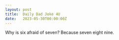 ```yaml
---
layout: post
title:  Daily Dad Joke 4U
date:   2023-05-30T00:00:00Z
---
```

Why is six afraid of seven? Because seven eight nine.
